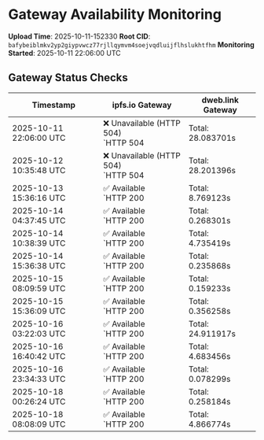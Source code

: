 # Gateway Availability Monitoring

**Upload Time**: 2025-10-11-152330
**Root CID**: `bafybeiblmkv2yp2giypvwcz77rjllqymvm4soejvqdluijflhslukhtfhm`
**Monitoring Started**: 2025-10-11 22:06:00 UTC

## Gateway Status Checks

| Timestamp | ipfs.io Gateway | dweb.link Gateway |
|-----------|-----------------|-------------------|
| 2025-10-11 22:06:00 UTC | ❌ Unavailable (HTTP 504)<br>`HTTP 504 | Total: 28.083701s | DNS: 0.009973s | Connect: 0.016063s | Transfer: 28.083612s | Size: 148 bytes` | ❌ Unavailable (HTTP 504)<br>`HTTP 504 | Total: 28.118414s | DNS: 0.032396s | Connect: 0.038520s | Transfer: 28.118343s | Size: 148 bytes` |
| 2025-10-12 10:35:48 UTC | ❌ Unavailable (HTTP 504)<br>`HTTP 504 | Total: 28.201396s | DNS: 0.110718s | Connect: 0.112375s | Transfer: 28.201315s | Size: 148 bytes` | ❌ Unavailable (HTTP 504)<br>`HTTP 504 | Total: 28.116688s | DNS: 0.024183s | Connect: 0.026612s | Transfer: 28.116610s | Size: 148 bytes` |
| 2025-10-13 15:36:16 UTC | ✅ Available<br>`HTTP 200 | Total: 8.769123s | DNS: 0.197451s | Connect: 0.212909s | Transfer: 8.767546s | Size: 50098 bytes` | ✅ Available<br>`HTTP 200 | Total: 6.014852s | DNS: 0.039244s | Connect: 0.054616s | Transfer: 6.014389s | Size: 50098 bytes` |
| 2025-10-14 04:37:45 UTC | ✅ Available<br>`HTTP 200 | Total: 0.268301s | DNS: 0.189869s | Connect: 0.192620s | Transfer: 0.267957s | Size: 50098 bytes` | ✅ Available<br>`HTTP 200 | Total: 0.113596s | DNS: 0.052595s | Connect: 0.054501s | Transfer: 0.113256s | Size: 50098 bytes` |
| 2025-10-14 10:38:39 UTC | ✅ Available<br>`HTTP 200 | Total: 4.735419s | DNS: 0.146493s | Connect: 0.155010s | Transfer: 4.735079s | Size: 50098 bytes` | ✅ Available<br>`HTTP 200 | Total: 2.642310s | DNS: 0.042575s | Connect: 0.051524s | Transfer: 2.641134s | Size: 50098 bytes` |
| 2025-10-14 15:36:38 UTC | ✅ Available<br>`HTTP 200 | Total: 0.235868s | DNS: 0.169993s | Connect: 0.171376s | Transfer: 0.234425s | Size: 50098 bytes` | ✅ Available<br>`HTTP 200 | Total: 0.157309s | DNS: 0.045373s | Connect: 0.046734s | Transfer: 0.156807s | Size: 50098 bytes` |
| 2025-10-15 08:09:59 UTC | ✅ Available<br>`HTTP 200 | Total: 0.159233s | DNS: 0.108365s | Connect: 0.110895s | Transfer: 0.158835s | Size: 50098 bytes` | ✅ Available<br>`HTTP 200 | Total: 4.972165s | DNS: 0.041080s | Connect: 0.042666s | Transfer: 4.971853s | Size: 50098 bytes` |
| 2025-10-15 15:36:09 UTC | ✅ Available<br>`HTTP 200 | Total: 0.356258s | DNS: 0.174952s | Connect: 0.188936s | Transfer: 0.355504s | Size: 50098 bytes` | ✅ Available<br>`HTTP 200 | Total: 0.212073s | DNS: 0.072728s | Connect: 0.085045s | Transfer: 0.211187s | Size: 50098 bytes` |
| 2025-10-16 03:22:03 UTC | ✅ Available<br>`HTTP 200 | Total: 24.911917s | DNS: 0.091411s | Connect: 0.097257s | Transfer: 24.911633s | Size: 50098 bytes` | ✅ Available<br>`HTTP 200 | Total: 4.583675s | DNS: 0.055349s | Connect: 0.060920s | Transfer: 4.583296s | Size: 50098 bytes` |
| 2025-10-16 16:40:42 UTC | ✅ Available<br>`HTTP 200 | Total: 4.683456s | DNS: 0.152081s | Connect: 0.153964s | Transfer: 4.683165s | Size: 50098 bytes` | ✅ Available<br>`HTTP 200 | Total: 0.140674s | DNS: 0.028322s | Connect: 0.029918s | Transfer: 0.140328s | Size: 50098 bytes` |
| 2025-10-16 23:34:33 UTC | ✅ Available<br>`HTTP 200 | Total: 0.078299s | DNS: 0.011847s | Connect: 0.014122s | Transfer: 0.077548s | Size: 50098 bytes` | ✅ Available<br>`HTTP 200 | Total: 0.084911s | DNS: 0.008015s | Connect: 0.010338s | Transfer: 0.084496s | Size: 50098 bytes` |
| 2025-10-18 00:26:24 UTC | ✅ Available<br>`HTTP 200 | Total: 0.258184s | DNS: 0.148694s | Connect: 0.163143s | Transfer: 0.257587s | Size: 50098 bytes` | ✅ Available<br>`HTTP 200 | Total: 2.266156s | DNS: 0.060008s | Connect: 0.074309s | Transfer: 2.265628s | Size: 50098 bytes` |
| 2025-10-18 08:08:09 UTC | ✅ Available<br>`HTTP 200 | Total: 4.866774s | DNS: 0.022619s | Connect: 0.032306s | Transfer: 4.866428s | Size: 50098 bytes` | ✅ Available<br>`HTTP 200 | Total: 4.886814s | DNS: 0.030545s | Connect: 0.032620s | Transfer: 4.886492s | Size: 50098 bytes` |
